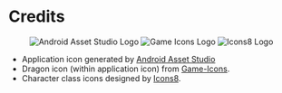 # Credits

<div style="text-align: center;">

![Android Asset Studio Logo](https://raw.githubusercontent.com/alanplotko/FifthEditionManager/master/docs/credits/logos/android-asset-studio.png) ![Game Icons Logo](https://raw.githubusercontent.com/alanplotko/FifthEditionManager/master/docs/credits/logos/game-icons.png) ![Icons8 Logo](https://raw.githubusercontent.com/alanplotko/FifthEditionManager/master/docs/credits/logos/icons8.png)

</div>

- Application icon generated by [Android Asset Studio](https://romannurik.github.io/AndroidAssetStudio/)
- Dragon icon (within application icon) from [Game-Icons](http://game-icons.net/lorc/originals/dragon-head.html).
- Character class icons designed by [Icons8](https://icons8.com).
